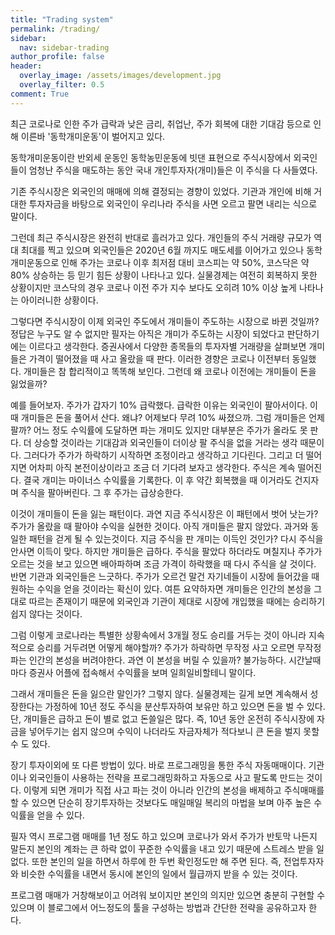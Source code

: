 ```yaml
---
title: "Trading system"
permalink: /trading/
sidebar:
  nav: sidebar-trading
author_profile: false
header:
  overlay_image: /assets/images/development.jpg
  overlay_filter: 0.5
comment: True
---
```


최근 코로나로 인한 주가 급락과 낮은 금리, 취업난, 주가 회복에 대한 기대감 등으로 인해 이른바 '동학개미운동'이 벌어지고 있다.

동학개미운동이란 반외세 운동인 동학농민운동에 빗댄 표현으로 주식시장에서 외국인들이 엄청난 주식을 매도하는 동안 국내 개인투자자(개미)들은 이 주식을 다 사들였다.

기존 주식시장은 외국인의 매매에 의해 결정되는 경향이 있었다. 기관과 개인에 비해 거대한 투자자금을 바탕으로 외국인이 우리나라 주식을 사면 오르고 팔면 내리는 식으로 말이다.

그런데 최근 주식시장은 완전히 반대로 흘러가고 있다. 개인들의 주식 거래량 규모가 역대 최대를 찍고 있으며 외국인들은 2020년 6월 까지도 매도세를 이어가고 있으나 동학개미운동으로 인해 주가는 코로나 이후 최저점 대비 코스피는 약 50%, 코스닥은 약 80% 상승하는 등 믿기 힘든 상황이 나타나고 있다. 실물경제는 여전히 회복하지 못한 상황이지만 코스닥의 경우 코로나 이전 주가 지수 보다도 오히려 10% 이상 높게 나타나는 아이러니한 상황이다. 

그렇다면 주식시장이 이제 외국인 주도에서 개미들이 주도하는 시장으로 바뀐 것일까? 정답은 누구도 알 수 없지만 필자는 아직은 개미가 주도하는 시장이 되었다고 판단하기에는 이르다고 생각한다. 증권사에서 다양한 종목들의 투자자별 거래량을 살펴보면 개미들은 가격이 떨어졌을 때 사고 올랐을 때 판다. 이러한 경향은 코로나 이전부터 동일했다. 개미들은 참 합리적이고 똑똑해 보인다. 그런데 왜 코로나 이전에는 개미들이 돈을 잃었을까? 

예를 들어보자. 주가가 갑자기 10% 급락했다. 급락한 이유는 외국인이 팔아서이다. 이 때 개미들은 돈을 풀어서 산다. 왜냐? 어제보다 무려 10% 싸졌으까. 그럼 개미들은 언제 팔까? 어느 정도 수익률에 도달하면 파는 개미도 있지만 대부분은 주가가 올라도 못 판다. 더 상승할 것이라는 기대감과 외국인들이 더이상 팔 주식을 없을 거라는 생각 때문이다. 그러다가 주가가 하락하기 시작하면 조정이라고 생각하고 기다린다. 그리고 더 떨어지면 어차피 아직 본전이상이라고 조금 더 기다려 보자고 생각한다. 주식은 계속 떨어진다. 결국 개미는 마이너스 수익률을 기록한다. 이 후 약간 회복했을 때 이거라도 건지자며 주식을 팔아버린다. 그 후 주가는 급상승한다.

이것이 개미들이 돈을 잃는 패턴이다. 과연 지금 주식시장은 이 패턴에서 벗어 낫는가? 주가가 올랐을 때 팔아야 수익을 실현한 것이다. 아직 개미들은 팔지 않았다. 과거와 동일한 패턴을 걷게 될 수 있는것이다. 지금 주식을 판 개미는 이득인 것인가? 다시 주식을 안사면 이득이 맞다. 하지만 개미들은 급하다. 주식을 팔았다 하더라도 며칠지나 주가가 오르는 것을 보고 있으면 배아파하며 조금 가격이 하락했을 때 다시 주식을 살 것이다. 반면 기관과 외국인들은 느긋하다. 주가가 오르건 말건 자기네들이 시장에 들어갔을 때 원하는 수익을 얻을 것이라는 확신이 있다. 여튼 요약하자면 개미들은 인간의 본성을 그대로 따르는 존재이기 때문에 외국인과 기관이 제대로 시장에 개입했을 때에는 승리하기 쉽지 않다는 것이다.

그럼 이렇게 코로나라는 특별한 상황속에서 3개월 정도 승리를 거두는 것이 아니라 지속적으로 승리를 거두려면 어떻게 해야할까? 주가가 하락하면 무작정 사고 오르면 무작정 파는 인간의 본성을 버려야한다. 과연 이 본성을 버릴 수 있을까? 불가능하다. 시간날때마다 증권사 어플에 접속해서 수익률을 보며 일희일비할테니 말이다.

그래서 개미들은 돈을 잃으란 말인가? 그렇지 않다. 실물경제는 길게 보면 계속해서 성장한다는 가정하에 10년 정도 주식을 분산투자하여 보유만 하고 있으면 돈을 벌 수 있다. 단, 개미들은 급하고 돈이 별로 없고 돈쓸일은 많다. 즉, 10년 동안 온전히 주식시장에 자금을 넣어두기는 쉽지 않으며 수익이 나더라도 자금자체가 적다보니 큰 돈을 벌지 못할 수 도 있다.

장기 투자이외에 또 다른 방법이 있다. 바로 프로그래밍을 통한 주식 자동매매이다. 기관이나 외국인들이 사용하는 전략을 프로그래밍화하고 자동으로 사고 팔도록 만드는 것이다. 이렇게 되면 개미가 직접 사고 파는 것이 아니라 인간의 본성을 배제하고 주식매매를 할 수 있으면 단순히 장기투자하는 것보다도 매일매일 복리의 마법을 보며 아주 높은 수익률을 얻을 수 있다. 

필자 역시 프로그램 매매를 1년 정도 하고 있으며 코로나가 와서 주가가 반토막 나든지 말든지 본인의 계좌는 큰 하락 없이 꾸준한 수익률을 내고 있기 때문에 스트레스 받을 일 없다. 또한 본인의 일을 하면서 하루에 한 두번 확인정도만 해 주면 된다. 즉, 전업투자자와 비슷한 수익률을 내면서 동시에 본인의 일에서 월급까지 받을 수 있는 것이다.

프로그램 매매가 거창해보이고 어려워 보이지만 본인의 의지만 있으면 충분히 구현할 수 있으며 이 블로그에서 어느정도의 툴을 구성하는 방법과 간단한 전략을 공유하고자 한다.